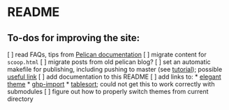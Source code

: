 # README

## To-dos for improving the site:

[ ] read FAQs, tips from [Pelican documentation](https://docs.getpelican.com/en/latest/index.html)
[ ] migrate content for `scoop.html`
[ ] migrate posts from old pelican blog?
[ ] set an automatic makefile for publishing, including pushing to master (see [tutorial](https://opensource.com/article/19/5/run-your-blog-github-pages-python)); possible [useful link](https://clamytoe.github.io/articles/2020/Feb/28/pelican/)
[ ] add documentation to this README
[ ] add links to:
    * [elegant theme](https://elegant.oncrashreboot.com/)
    * [ghp-import](https://github.com/c-w/ghp-import)
    * [tablesort](https://github.com/tristen/tablesort/); could not get this to work correctly with submodules
[ ] figure out how to properly switch themes from current directory

